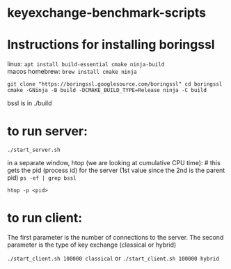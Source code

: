 # keyexchange-benchmark-scripts

**Instructions for installing boringssl**
===================================================
linux: `apt install build-essential cmake ninja-build` <br/>
macos homebrew: `brew install cmake ninja`

`git clone "https://boringssl.googlesource.com/boringssl"
cd boringssl
cmake -GNinja -B build -DCMAKE_BUILD_TYPE=Release
ninja -C build`

bssl is in ./build

**to run server:**
====================================================
`./start_server.sh`

in a separate window, htop (we are looking at cumulative CPU time):
\# this gets the pid (process id) for the server (1st value since the 2nd is the parent pid)
`ps -ef | grep bssl `

`htop -p <pid>`

**to run client:**
====================================================
The first parameter is the number of connections to the server.
The second parameter is the type of key exchange (classical or hybrid)

`./start_client.sh 100000 classical` 
or 
`./start_client.sh 100000 hybrid`





